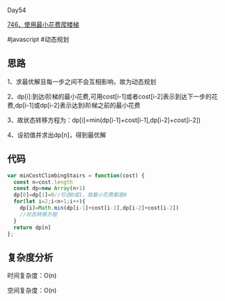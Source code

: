 Day54

[746、使用最小花费爬楼梯](https://leetcode.cn/problems/min-cost-climbing-stairs/)

#javascript  #动态规划

## 思路
1、求最优解且每一步之间不会互相影响，故为动态规划

2、dp[i]:到达i阶梯的最小花费,可用cost[i-1]或者cost[i-2]表示到达下一步的花费,dp[i-1]或dp[i-2]表示达到i阶梯之前的最小花费

3、故状态转移方程为：dp[i]=min(dp[i-1]+cost[i-1],dp[i-2]+cost[i-2])

4、设初值并求出dp[n]，得到最优解

## 代码
```javascript
var minCostClimbingStairs = function(cost) {
  const n=cost.length
  const dp=new Array(n+1)
  dp[0]=dp[1]=0//可选0或1，故最小花费都是0
  for(let i=2;i<n+1;i++){
    dp[i]=Math.min(dp[i-1]+cost[i-1],dp[i-2]+cost[i-2])
    //状态转移方程
  }
  return dp[n]
};
```
## 复杂度分析
时间复杂度：O(n)

空间复杂度：O(n)
